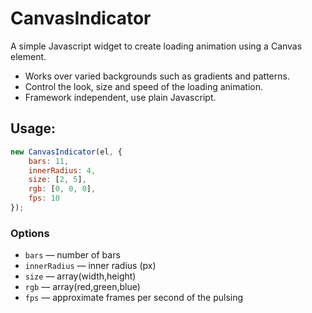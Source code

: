 # CanvasIndicator
A simple Javascript widget to create loading animation using a Canvas element.

* Works over varied backgrounds such as gradients and patterns.
* Control the look, size and speed of the loading animation.
* Framework independent, use plain Javascript.

## Usage:
```javascript
new CanvasIndicator(el, {
    bars: 11,
    innerRadius: 4,
    size: [2, 5],
    rgb: [0, 0, 0],
    fps: 10
});
```
### Options
* `bars` — number of bars
* `innerRadius` — inner radius (px)
* `size` — array(width,height)
* `rgb` — array(red,green,blue)
* `fps` — approximate frames per second of the pulsing
